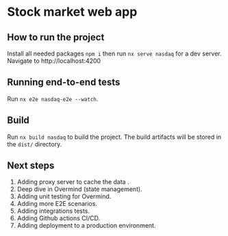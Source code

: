 # Stock market web app

## How to run the project

Install all needed packages `npm i` then run `nx serve nasdaq` for a dev server. Navigate to http://localhost:4200

## Running end-to-end tests

Run `nx e2e nasdaq-e2e --watch`.

## Build

Run `nx build nasdaq` to build the project. The build artifacts will be stored in the `dist/` directory.

## Next steps

1. Adding proxy server to cache the data .
2. Deep dive in Overmind (state management).
3. Adding unit testing for Overmind.
4. Adding more E2E scenarios.
5. Adding integrations tests.
6. Adding Github actions CI/CD.
7. Adding deployment to a production environment.
